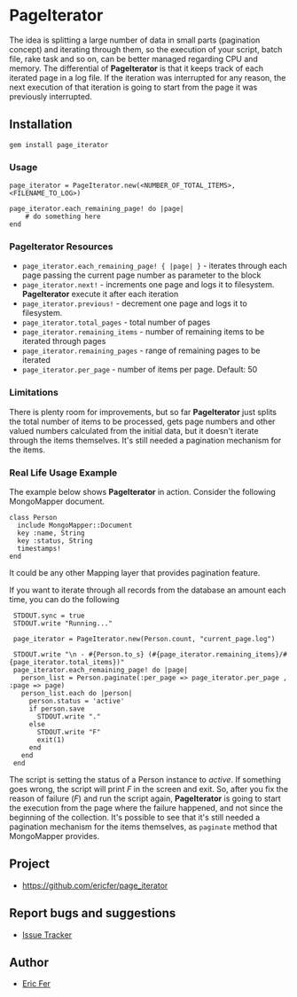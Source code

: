 # PageIterator

The idea is splitting a large number of data in small parts (pagination concept) and iterating through them, so the execution of your script, batch file, rake task and so on, can be better managed regarding CPU and memory.
The differential of **PageIterator** is that it keeps track of each iterated page in a log file. If the iteration was interrupted for any reason, the next execution of that iteration is going to start from the page it was previously interrupted.

## Installation

    gem install page_iterator

### Usage
    page_iterator = PageIterator.new(<NUMBER_OF_TOTAL_ITEMS>, <FILENAME_TO_LOG>)

    page_iterator.each_remaining_page! do |page|
        # do something here
    end

### PageIterator Resources
* `page_iterator.each_remaining_page! { |page| }` - iterates through each page passing the current page number as parameter to the block
* `page_iterator.next!` - increments one page and logs it to filesystem. **PageIterator** execute it after each iteration
* `page_iterator.previous!` - decrement one page and logs it to filesystem.
* `page_iterator.total_pages` - total number of pages
* `page_iterator.remaining_items` - number of remaining items to be iterated through pages
* `page_iterator.remaining_pages` - range of remaining pages to be iterated
* `page_iterator.per_page` - number of items per page. Default: 50


### Limitations
There is plenty room for improvements, but so far **PageIterator** just splits the total number of items to be processed, gets page numbers and other valued numbers calculated from the initial data, but it doesn't iterate through the items themselves. It's still needed a pagination mechanism for the items.


### Real Life Usage Example
The example below shows **PageIterator** in action.
Consider the following MongoMapper document.

    class Person
      include MongoMapper::Document
      key :name, String
      key :status, String
      timestamps!
    end

It could be any other Mapping layer that provides pagination feature.

If you want to iterate through all records from the database an amount each time, you can do the following

     STDOUT.sync = true
     STDOUT.write "Running..."
 
     page_iterator = PageIterator.new(Person.count, "current_page.log")

     STDOUT.write "\n - #{Person.to_s} (#{page_iterator.remaining_items}/#{page_iterator.total_items})"
     page_iterator.each_remaining_page! do |page|
       person_list = Person.paginate(:per_page => page_iterator.per_page , :page => page)
       person_list.each do |person| 
         person.status = 'active'
         if person.save
           STDOUT.write "."
         else
           STDOUT.write "F"
           exit(1)
         end
       end  
     end

The script is setting the status of a Person instance to *active*. If something goes wrong, the script will print *F* in the screen and exit. So, after you fix the reason of failure (*F*) and run the script again, **PageIterator** is going to start the execution from the page where the failure happened, and not since the beginning of the collection.
It's possible to see that it's still needed a pagination mechanism for the items themselves, as `paginate` method that MongoMapper provides.


## Project
* https://github.com/ericfer/page_iterator

## Report bugs and suggestions
* [Issue Tracker](https://github.com/ericfer/page_iterator/issues)

## Author
* [Eric Fer](https://github.com/ericfer)
